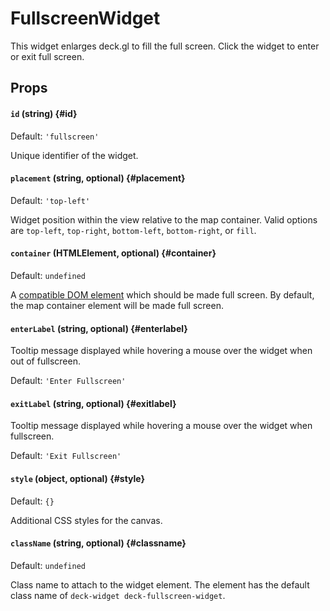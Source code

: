 # FullscreenWidget

This widget enlarges deck.gl to fill the full screen. Click the widget to enter or exit full screen.

## Props

#### `id` (string) {#id}

Default: `'fullscreen'`

Unique identifier of the widget.

#### `placement` (string, optional) {#placement}

Default: `'top-left'`

Widget position within the view relative to the map container. Valid options are `top-left`, `top-right`, `bottom-left`, `bottom-right`, or `fill`.

#### `container` (HTMLElement, optional) {#container}

Default: `undefined`

A [compatible DOM element](https://developer.mozilla.org/en-US/docs/Web/API/Element/requestFullScreen#Compatible_elements) which should be made full screen. By default, the map container element will be made full screen.

#### `enterLabel` (string, optional) {#enterlabel}

Tooltip message displayed while hovering a mouse over the widget when out of fullscreen.

Default: `'Enter Fullscreen'`

#### `exitLabel` (string, optional) {#exitlabel}

Tooltip message displayed while hovering a mouse over the widget when fullscreen.

Default: `'Exit Fullscreen'`

#### `style` (object, optional) {#style}

Default: `{}`

Additional CSS styles for the canvas.

#### `className` (string, optional) {#classname}

Default: `undefined`

Class name to attach to the widget element. The element has the default class name of `deck-widget deck-fullscreen-widget`.
